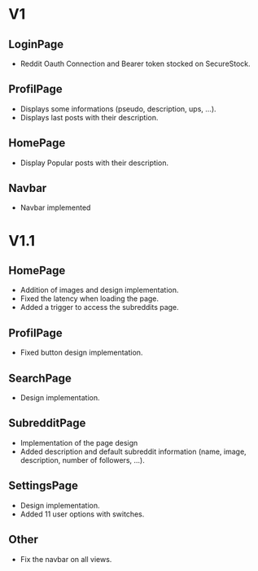 # V1

## LoginPage

- Reddit Oauth Connection and Bearer token stocked on SecureStock.

## ProfilPage

- Displays some informations (pseudo, description, ups, ...).
- Displays last posts with their description.

## HomePage

- Display Popular posts with their description.

## Navbar

- Navbar implemented

# V1.1

## HomePage

- Addition of images and design implementation.
- Fixed the latency when loading the page.
- Added a trigger to access the subreddits page.

## ProfilPage

- Fixed button design implementation.

## SearchPage

- Design implementation.

## SubredditPage

- Implementation of the page design
- Added description and default subreddit information (name, image, description, number of followers, ...).

## SettingsPage

- Design implementation.
- Added 11 user options with switches.

## Other

- Fix the navbar on all views.